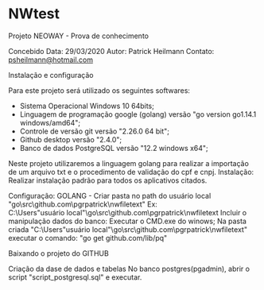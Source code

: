 # NWtest
Projeto NEOWAY - Prova de conhecimento

Concebido 
Data: 29/03/2020
Autor: Patrick Heilmann
Contato: psheilmann@hotmail.com

Instalação e configuração

Para este projeto será utilizado os seguintes softwares:
* Sistema Operacional Windows 10 64bits;
* Linguagem de programação google (golang) versão "go version go1.14.1 windows/amd64";
* Controle de versão git versão "2.26.0 64 bit";
* Github desktop versão "2.4.0";
* Banco de dados PostgreSQL versão "12.2 windows x64";

Neste projeto utilizaremos a linguagem golang para realizar a importação de um arquivo txt e o procedimento de validação do cpf e cnpj.
Instalação:
Realizar instalação padrão para todos os aplicativos citados.

Configuração:
GOLANG - Criar pasta no path do usuário local "go\src\github.com\pgrpatrick\nwfiletext"
Ex:  
C:\Users\"usuário local"\go\src\github.com\pgrpatrick\nwfiletext
Incluir o manipulação dados do banco:
Executar o CMD.exe do winows;
Na pasta criada "C:\Users\"usuário local"\go\src\github.com\pgrpatrick\nwfiletext" executar o comando:
"go get github.com/lib/pq"

Baixando o projeto do GITHUB


Criação da dase de dados e tabelas
No banco postgres(pgadmin), abrir o script "script_postgresql.sql" e executar.


